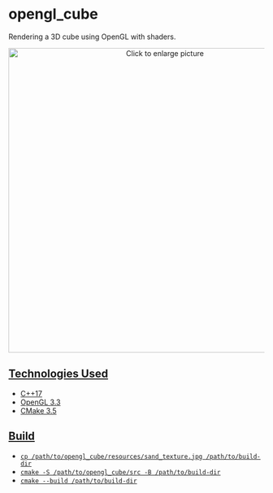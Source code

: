# opengl_cube
Rendering a 3D cube using OpenGL with shaders.

<p align="center">
   <a href="https://drive.google.com/file/d/1aDF1_hdMe1cX9Ox9OfCm7sYeaQTuSmai/preview">
   <img src="https://drive.google.com/file/d/1aDF1_hdMe1cX9Ox9OfCm7sYeaQTuSmai/preview" style="width: 600px; max-width: 100%; height: auto" title="Click to enlarge picture" />
 </p>

## Technologies Used
- C++17
- OpenGL 3.3
- CMake 3.5

## Build
- `cp /path/to/opengl_cube/resources/sand_texture.jpg /path/to/build-dir`
- `cmake -S /path/to/opengl_cube/src -B /path/to/build-dir`
- `cmake --build /path/to/build-dir`
